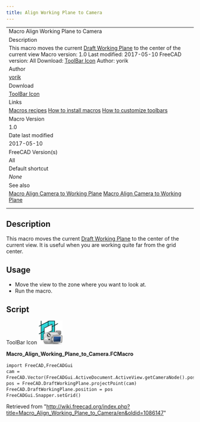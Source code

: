 ```yaml
---
title: Align Working Plane to Camera
---
```


|                                                                                                                                                                                                                                                                                                                            |
| -------------------------------------------------------------------------------------------------------------------------------------------------------------------------------------------------------------------------------------------------------------------------------------------------------------------------- |
| Macro Align Working Plane to Camera                                                                                                                                                                                                                                                                                        |
| Description                                                                                                                                                                                                                                                                                                                |
| This macro moves the current [Draft Working Plane](/Draft_SelectPlane "Draft SelectPlane") to the center of the current view Macro version: 1.0 Last modified: 2017-05-10 FreeCAD version: All Download: [ToolBar Icon](https://www.freecadweb.org/wiki/images/0/01/Macro_Align_Working_Plane_to_Camera.png) Author: yorik |
| Author                                                                                                                                                                                                                                                                                                                     |
| [yorik](/User:Yorik "User:Yorik")                                                                                                                                                                                                                                                                                          |
| Download                                                                                                                                                                                                                                                                                                                   |
| [ToolBar Icon](https://www.freecadweb.org/wiki/images/0/01/Macro_Align_Working_Plane_to_Camera.png)                                                                                                                                                                                                                        |
| Links                                                                                                                                                                                                                                                                                                                      |
| [Macros recipes](/Macros_recipes "Macros recipes") [How to install macros](/How_to_install_macros "How to install macros") [How to customize toolbars](/Customize_Toolbars "Customize Toolbars")                                                                                                                           |
| Macro Version                                                                                                                                                                                                                                                                                                              |
| 1.0                                                                                                                                                                                                                                                                                                                        |
| Date last modified                                                                                                                                                                                                                                                                                                         |
| 2017-05-10                                                                                                                                                                                                                                                                                                                 |
| FreeCAD Version(s)                                                                                                                                                                                                                                                                                                         |
| All                                                                                                                                                                                                                                                                                                                        |
| Default shortcut                                                                                                                                                                                                                                                                                                           |
| _None_                                                                                                                                                                                                                                                                                                                     |
| See also                                                                                                                                                                                                                                                                                                                   |
| [Macro Align Camera to Working Plane](/Macro_Align_Camera_to_Working_Plane "Macro Align Camera to Working Plane") [Macro Align Camera to Working Plane](/File:Macro_Align_Camera_to_Working_Plane.png "Macro Align Camera to Working Plane")                                                                               |
|                                                                                                                                                                                                                                                                                                                            |
|                                                                                                                                                                                                                                                                                                                            |

## Description

This macro moves the current [Draft Working Plane](/Draft_SelectPlane "Draft SelectPlane") to the center of the current view. It is useful when you are working quite far from the grid center.

## Usage

- Move the view to the zone where you want to look at.
- Run the macro.

## Script

ToolBar Icon
![](/src/assets/images/Macro_Align_Working_Plane_to_Camera.png)

**Macro_Align_Working_Plane_to_Camera.FCMacro**

```
import FreeCAD,FreeCADGui
cam = FreeCAD.Vector(FreeCADGui.ActiveDocument.ActiveView.getCameraNode().position.getValue().getValue())
pos = FreeCAD.DraftWorkingPlane.projectPoint(cam)
FreeCAD.DraftWorkingPlane.position = pos
FreeCADGui.Snapper.setGrid()
```

Retrieved from "<http://wiki.freecad.org/index.php?title=Macro_Align_Working_Plane_to_Camera/en&oldid=1086147>"
